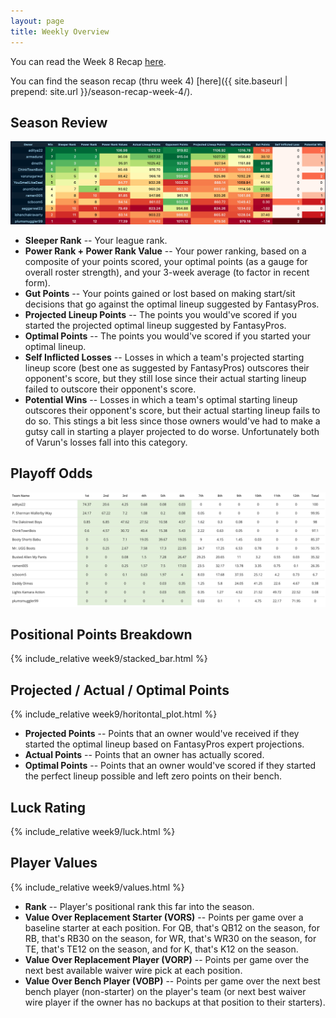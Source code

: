 ```yaml
---
layout: page
title: Weekly Overview
---
```


You can read the Week 8 Recap [here](https://houserealest.substack.com/p/week-8-recap?justPublished=true). 

You can find the season recap (thru week 4) [here]({{ site.baseurl | prepend: site.url }}/season-recap-week-4/).

## Season Review
![Week Overview](/week9/week9png.png)
* **Sleeper Rank** -- Your league rank.
* **Power Rank + Power Rank Value** -- Your power ranking, based on a composite of your points scored, your optimal points (as a gauge for overall roster strength), and your 3-week average (to factor in recent form). 
* **Gut Points** -- Your points gained or lost based on making start/sit decisions that go against the optimal lineup suggested by FantasyPros. 
* **Projected Lineup Points** -- The points you would've scored if you started the projected optimal lineup suggested by FantasyPros.
* **Optimal Points** -- The points you would've scored if you started your optimal lineup.
* **Self Inflicted Losses** -- Losses in which a team's projected starting lineup score (best one as suggested by FantasyPros) outscores their opponent's score, but they still lose since their actual starting lineup failed to outscore their opponent's score.
* **Potential Wins** -- Losses in which a team's optimal starting lineup outscores their opponent's score, but their actual starting lineup fails to do so. This stings a bit less since those owners would've had to make a gutsy call in starting a player projected to do worse. Unfortunately both of Varun's losses fall into this category. 

## Playoff Odds
![Playoff Odds](/week9/week9odds.png)

## Positional Points Breakdown
{% include_relative week9/stacked_bar.html %}

## Projected / Actual / Optimal Points
{% include_relative week9/horitontal_plot.html %}
* **Projected Points** -- Points that an owner would've received if they started the optimal lineup based on FantasyPros expert projections. 
* **Actual Points** -- Points that an owner has actually scored. 
* **Optimal Points** -- Points that an owner would've scored if they started the perfect lineup possible and left zero points on their bench. 

## Luck Rating
{% include_relative week9/luck.html %}

## Player Values
{% include_relative week9/values.html %}
* **Rank** -- Player's positional rank this far into the season.
* **Value Over Replacement Starter (VORS)** -- Points per game over a baseline starter at each position. For QB, that's QB12 on the season, for RB, that's RB30 on the season, for WR, that's WR30 on the season, for TE, that's TE12 on the season, and for K, that's K12 on the season.
* **Value Over Replacement Player (VORP)** -- Points per game over the next best available waiver wire pick at each position. 
* **Value Over Bench Player (VOBP)** -- Points per game over the next best bench player (non-starter) on the player's team (or next best waiver wire player if the owner has no backups at that position to their starters). 
